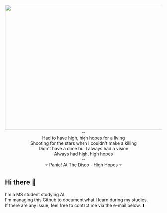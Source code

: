 <div align="center">
  <img src="https://github.com/user-attachments/assets/dc526542-89d6-47fe-9455-b9455c67e893" width="750" height="400"/>
</div>
<div align="center">
  ···</br>
  Had to have high, high hopes for a living</br>
  Shooting for the stars when I couldn't make a killing</br>
  Didn't have a dime but I always had a vision</br>
  Always had high, high hopes</br>
  ···</br>
  ⭐ Panic! At The Disco - High Hopes ⭐
</div>

## Hi there 👋
I'm a MS student studying AI.</br>
I'm managing this Github to document what I learn during my studies.</br>
If there are any issue, feel free to contact me via the e-mail below. ⬇️












<!--
**mldlcl2022/mldlcl2022** is a ✨ _special_ ✨ repository because its `README.md` (this file) appears on your GitHub profile.

Here are some ideas to get you started:

- 🔭 I’m currently working on ...
- 🌱 I’m currently learning ...
- 👯 I’m looking to collaborate on ...
- 🤔 I’m looking for help with ...
- 💬 Ask me about ...
- 📫 How to reach me: ...
- 😄 Pronouns: ...
- ⚡ Fun fact: ...
-->
